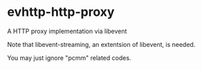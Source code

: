 # evhttp-http-proxy
A HTTP proxy implementation via libevent

Note that libevent-streaming, an extentsion of libevent, is needed.

You may just ignore "pcmm" related codes.
